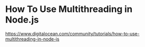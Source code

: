 # How To Use Multithreading in Node.js


https://www.digitalocean.com/community/tutorials/how-to-use-multithreading-in-node-js
